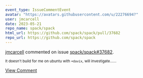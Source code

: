 ```yaml
---
event_type: IssueCommentEvent
avatar: "https://avatars.githubusercontent.com/u/22276694?"
user: jmcarcell
date: 2023-05-21
repo_name: spack/spack
html_url: https://github.com/spack/spack/pull/37682
repo_url: https://github.com/spack/spack
---
```


<a href='https://github.com/jmcarcell' target='_blank'>jmcarcell</a> commented on issue <a href='https://github.com/spack/spack/pull/37682' target='_blank'>spack/spack#37682</a>.

<small>It doesn't build for me on ubuntu with `+davix`, will investigate......</small>

<a href='https://github.com/spack/spack/pull/37682' target='_blank'>View Comment</a>